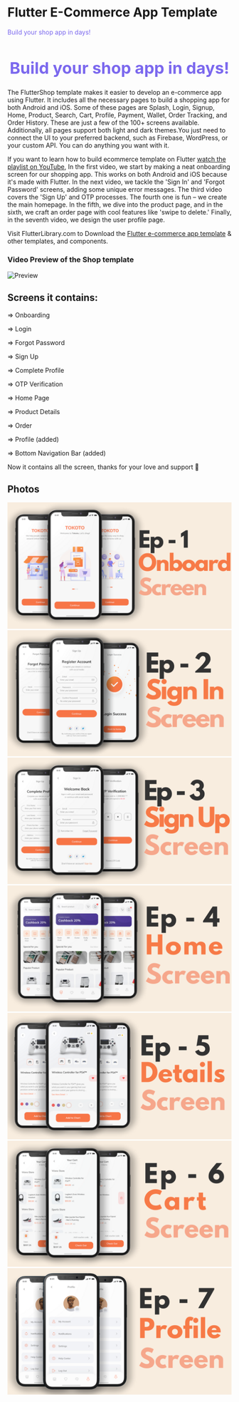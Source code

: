# Flutter E-Commerce App Template

<!-- <p align="center">
  <img src="readme%20image/Build%20you%20shop%20app%20in%20days.png" alt="Build you shop app in days">
</p> -->

<span style="color: #7B68EE;">Build your shop app in days!</span>

<h1 style="color: #7B68EE; font-size: 36px; font-weight: bold; text-align: center;">
  Build your shop app in days!
</h1>

The FlutterShop template makes it easier to develop an e-commerce app using Flutter. It includes all the necessary pages to build a shopping app for both Android and iOS. Some of these pages are Splash, Login, Signup, Home, Product, Search, Cart, Profile, Payment, Wallet, Order Tracking, and Order History. These are just a few of the 100+ screens available. Additionally, all pages support both light and dark themes.You just need to connect the UI to your preferred backend, such as Firebase, WordPress, or your custom API. You can do anything you want with it.

If you want to learn how to build ecommerce template on Flutter [watch the playlist on YouTube](https://youtube.com/playlist?list=PLxUBb2A_UUy8OlaNZpS2mfL8xpHcnd_Af), In the first video, we start by making a neat onboarding screen for our shopping app. This works on both Android and iOS because it's made with Flutter. In the next video, we tackle the 'Sign In' and 'Forgot Password' screens, adding some unique error messages. The third video covers the 'Sign Up' and OTP processes. The fourth one is fun – we create the main homepage. In the fifth, we dive into the product page, and in the sixth, we craft an order page with cool features like 'swipe to delete.' Finally, in the seventh video, we design the user profile page.

Visit FlutterLibrary.com to Download the [Flutter e-commerce app template](https://www.flutterlibrary.com/templates/e-commerce-app) & other templates, and components.

### Video Preview of the Shop template

![Preview](/intro.gif)

## Screens it contains:

=> Onboarding

=> Login

=> Forgot Password

=> Sign Up

=> Complete Profile

=> OTP Verification

=> Home Page

=> Product Details

=> Order

=> Profile (added)

=> Bottom Navigation Bar (added)

Now it contains all the screen, thanks for your love and support 🙏

## Photos

![Preview](/1.png)
![Preview](2.png)
![Preview](3.png)
![Preview](4.png)
![Preview](5.png)
![Preview](6.png)
![Preview](7.png)
